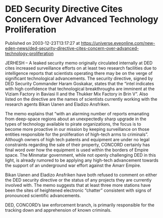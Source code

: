 # DED Security Directive Cites Concern Over Advanced Technology Proliferation
Published on 2003-12-23T13:17:27 at https://universe.eveonline.com/new-eden-news/ded-security-directive-cites-concern-over-advanced-technology-proliferation

JERHESH – A leaked security memo originally circulated internally at DED cites increased surveillance efforts on at least two research facilities due to intelligence reports that scientists operating there may be on the verge of significant technological advancements. The security directive, signed by DED Security Commander Haram Goskakar, states that the “intel indicates with high confidence that technological breakthroughs are imminent at the Viziam Factory in Baviasi II and the Thukker Mix Factory in Brin V”. Also listed on the directive are the names of scientists currently working with the research agents Bikan Uanen and Eladizo Ansfriken.   
  
The memo explains that “with an alarming number of reports emanating from deep-space regions about an unexpectedly sharp upgrade in the types of technology available to pirate organizations, the focus is to become more proactive in our mission by keeping surveillance on those entities responsible for the proliferation of high-tech arms to criminals”. Although owners of high tech patents and equipment are under no legal constraints regarding the sale of their property, CONCORD certainly has final word over how the equipment is used within the borders of Empire space. The Minmatar government, while not openly challenging DED in this light, is already rumored to be applying any high-tech advancement towards the support of an underground war effort against the Amarr Empire.   
  
Bikan Uanen and Eladizo Ansfriken have both refused to comment on either the DED security directive or the status of any projects they are currently involved with. The memo suggests that at least three more stations have been the sites of heightened electronic “chatter” consistent with signs of pronounced scientific advancements.   
  
DED, CONCORD’s law enforcement branch, is primarily responsible for the tracking down and apprehension of known criminals.
